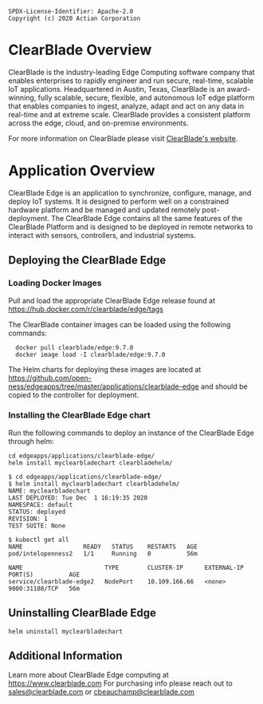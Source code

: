 ```text
SPDX-License-Identifier: Apache-2.0
Copyright (c) 2020 Actian Corporation
```
# ClearBlade Overview
ClearBlade is the industry-leading Edge Computing software company that enables enterprises to rapidly engineer and run secure, real-time, scalable IoT applications. Headquartered in Austin, Texas, ClearBlade is an award-winning, fully scalable, secure, flexible, and autonomous IoT edge platform that enables companies to ingest, analyze, adapt and act on any data in real-time and at extreme scale. ClearBlade provides a consistent platform across the edge, cloud, and on-premise environments. 

For more information on ClearBlade please visit [ClearBlade's website](https://www.clearblade.com/).

# Application Overview
ClearBlade Edge is an application to synchronize, configure, manage, and deploy IoT systems. It is designed to perform well on a constrained hardware platform and be managed and updated remotely post-deployment.
The ClearBlade Edge contains all the same features of the ClearBlade Platform and is designed to be deployed in remote networks to interact with sensors, controllers, and industrial systems.

## Deploying the ClearBlade Edge

### Loading Docker Images
Pull and load the appropriate ClearBlade Edge release found at https://hub.docker.com/r/clearblade/edge/tags

The ClearBlade container images can be loaded using the following commands:
```shell
  docker pull clearblade/edge:9.7.0
  docker image load -I clearblade/edge:9.7.0
```

The Helm charts for deploying these images are located at https://github.com/open-ness/edgeapps/tree/master/applications/clearblade-edge and should be copied to the controller for deployment.

### Installing the ClearBlade Edge chart

Run the following commands to deploy an instance of the ClearBlade Edge through helm:
```shell
cd edgeapps/applications/clearblade-edge/ 
helm install myclearbladechart clearbladehelm/
```

```shell
$ cd edgeapps/applications/clearblade-edge/
$ helm install myclearbladechart clearbladehelm/
NAME: myclearbladechart
LAST DEPLOYED: Tue Dec  1 16:19:35 2020
NAMESPACE: default
STATUS: deployed
REVISION: 1
TEST SUITE: None

$ kubectl get all
NAME                 READY   STATUS    RESTARTS   AGE
pod/intelopenness2   1/1     Running   0          56m

NAME                       TYPE        CLUSTER-IP      EXTERNAL-IP      PORT(S)          AGE
service/clearblade-edge2   NodePort    10.109.166.66   <none>           9000:31108/TCP   56m
```

## Uninstalling ClearBlade Edge
```shell
helm uninstall myclearbladechart
```

## Additional Information
Learn more about ClearBlade Edge computing at https://www.clearblade.com
For purchasing info please reach out to sales@clearblade.com or cbeauchamp@clearblade.com

